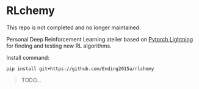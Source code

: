 # RLchemy

This repo is not completed and no longer maintained.

Personal Deep Reinforcement Learning atelier based on [Pytorch Lightning](https://www.pytorchlightning.ai/) for finding and testing new RL algorithms.

Install command:
```
pip install git+https://github.com/Ending2015a/rlchemy
```

> TODO...

